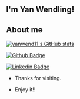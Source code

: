 ## I'm Yan Wendling!

  

## About me

[![yanwend11's GitHub stats](https://github-readme-stats.vercel.app/api?username=yanwend11&show_icons=true&theme=synthwave)](https://github.com/yanwend11/github-readme-stats)

[![Github Badge](https://img.shields.io/badge/-Github-000?style=flat-square&logo=Github&logoColor=white&link=https://github.com/yanwend11)](https://github.com/yanwend11)

[![Linkedin Badge](https://img.shields.io/badge/-LinkedIn-blue?style=flat-square&logo=Linkedin&logoColor=white&link=https://www.linkedin.com/in/yanwendling/)]( https://www.linkedin.com/in/yanwendling/)



- Thanks for visiting.

- Enjoy it!! 
